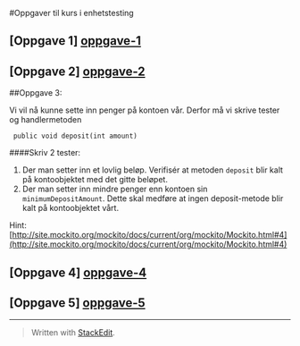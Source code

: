 #Oppgaver til kurs i enhetstesting

## [Oppgave 1] [oppgave-1]
## [Oppgave 2] [oppgave-2]

##Oppgave 3:

Vi vil nå kunne sette inn penger på kontoen vår. Derfor må vi skrive tester og handlermetoden

	 public void deposit(int amount)

####Skriv 2 tester:

 1. Der man setter inn et lovlig beløp. Verifisér at metoden `deposit` blir kalt på kontoobjektet med det gitte beløpet.
 2. Der man setter inn mindre penger enn kontoen sin `minimumDepositAmount`. Dette skal medføre at ingen deposit-metode blir kalt på kontoobjektet vårt.

Hint:  [http://site.mockito.org/mockito/docs/current/org/mockito/Mockito.html#4](http://site.mockito.org/mockito/docs/current/org/mockito/Mockito.html#4)

## [Oppgave 4] [oppgave-4]
## [Oppgave 5] [oppgave-5]
----------

> Written with [StackEdit](https://stackedit.io/).

[oppgave-1]: https://github.com/mesan/kurs-enhetstesting/tree/oppgave-1
[oppgave-2]: https://github.com/mesan/kurs-enhetstesting/tree/oppgave-2
[oppgave-3]: https://github.com/mesan/kurs-enhetstesting/tree/oppgave-3
[oppgave-4]: https://github.com/mesan/kurs-enhetstesting/tree/oppgave-4
[oppgave-5]: https://github.com/mesan/kurs-enhetstesting/tree/oppgave-5

